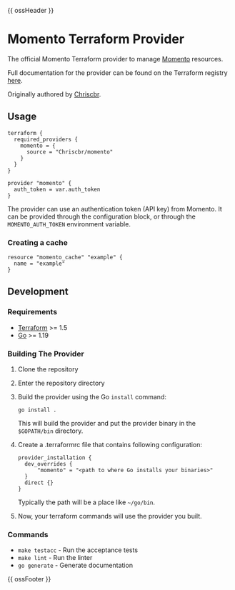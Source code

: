 
{{ ossHeader }}

# Momento Terraform Provider

The official Momento Terraform provider to manage [Momento](https://www.gomomento.com/) resources.

Full documentation for the provider can be found on the Terraform registry [here](https://registry.terraform.io/providers/Chriscbr/momento/latest/docs).

Originally authored by [Chriscbr](https://github.com/Chriscbr).

## Usage

```hcl
terraform {
  required_providers {
    momento = {
      source = "Chriscbr/momento"
    }
  }
}

provider "momento" {
  auth_token = var.auth_token
}
```

The provider can use an authentication token (API key) from Momento.
It can be provided through the configuration block, or through the `MOMENTO_AUTH_TOKEN` environment variable.

### Creating a cache

```hcl
resource "momento_cache" "example" {
  name = "example"
}
```

## Development

### Requirements

- [Terraform](https://developer.hashicorp.com/terraform/downloads) >= 1.5
- [Go](https://golang.org/doc/install) >= 1.19

### Building The Provider

1. Clone the repository
2. Enter the repository directory
3. Build the provider using the Go `install` command:

    ```shell
    go install .
    ```

    This will build the provider and put the provider binary in the `$GOPATH/bin` directory.

4. Create a .terraformrc file that contains following configuration:

    ```hcl
    provider_installation {
      dev_overrides {
          "momento" = "<path to where Go installs your binaries>"
      }
      direct {}
    }
    ```

    Typically the path will be a place like `~/go/bin`.

5. Now, your terraform commands will use the provider you built.

### Commands

- `make testacc` - Run the acceptance tests
- `make lint` - Run the linter
- `go generate` - Generate documentation

{{ ossFooter }}
